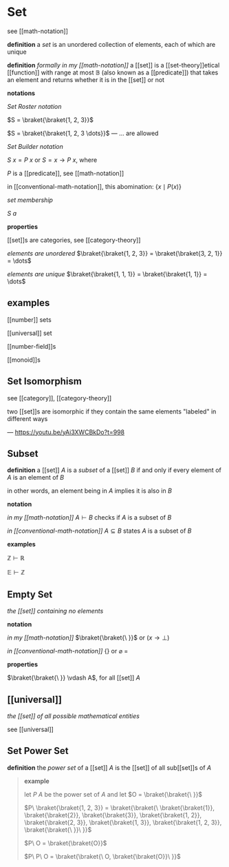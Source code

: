 # Set

see [[math-notation]]

**definition** a _set_ is an unordered collection of elements, each of which are unique

**definition** _formally in my [[math-notation]]_ a [[set]] is a [[set-theory]]etical [[function]] with range at most $\mathbb B$ (also known as a [[predicate]]) that takes an element and returns whether it is in the [[set]] or not

**notations**

_Set Roster notation_

$S = \braket{\braket{1, 2, 3}}$

$S = \braket{\braket{1, 2, 3 \dots}}$ &mdash; $\dots$ are allowed

_Set Builder notation_

$S\ x = P\ x$ or $S = x \rightarrow P\ x$, where

$P$ is a [[predicate]], see [[math-notation]]

in [[conventional-math-notation]], this abomination: $\lbrace x \mid P(x) \rbrace$

_set membership_

$S\ a$

**properties**

[[set]]s are categories, see [[category-theory]]

_elements are unordered_ $\braket{\braket{1, 2, 3}} = \braket{\braket{3, 2, 1}} = \dots$

_elements are unique_ $\braket{\braket{1, 1, 1}} = \braket{\braket{1, 1}} = \dots$

## examples

[[number]] sets

[[universal]] set

[[number-field]]s

[[monoid]]s

## Set Isomorphism

see [[category]], [[category-theory]]

two [[set]]s are isomorphic if they contain the same elements "labeled" in different ways

&mdash; <https://youtu.be/yAi3XWCBkDo?t=998>

## Subset

**definition** a [[set]] $A$ is a _subset_ of a [[set]] $B$ if and only if every element of $A$ is an element of $B$

in other words, an element being in $A$ implies it is also in $B$

**notation**

_in my [[math-notation]]_ $A \vdash B$ checks if $A$ is a subset of $B$

_in [[conventional-math-notation]]_ $A \subseteq B$ states $A$ is a subset of $B$

**examples**

$\mathbb Z \vdash \mathbb R$

$\mathbb E \vdash \mathbb Z$

## Empty Set

_the [[set]] containing no elements_

**notation**

_in my [[math-notation]]_ $\braket{\braket{\ }}$ or $(x \rightarrow \bot)$

_in [[conventional-math-notation]]_ $\lbrace \rbrace$ or $\varnothing$ =

**properties**

$\braket{\braket{\ }} \vdash A$, for all [[set]] $A$

## [[universal]]

_the [[set]] of all possible mathematical entities_

see [[universal]]

## Set Power Set

**definition** the _power set_ of a [[set]] $A$ is the [[set]] of all sub[[set]]s of $A$

> **example**
>
> let $P\ A$ be the power set of $A$ and let $O = \braket{\braket{\ }}$
>
> $P\ \braket{\braket{1, 2, 3}} = \braket{\braket{\ \braket{\braket{1}}, \braket{\braket{2}}, \braket{\braket{3}}, \braket{\braket{1, 2}}, \braket{\braket{2, 3}}, \braket{\braket{1, 3}}, \braket{\braket{1, 2, 3}}, \braket{\braket{\ }}\ }}$
>
> $P\ O = \braket{\braket{O}}$
>
> $P\ P\ O = \braket{\braket{\ O, \braket{\braket{O}}\ }}$
